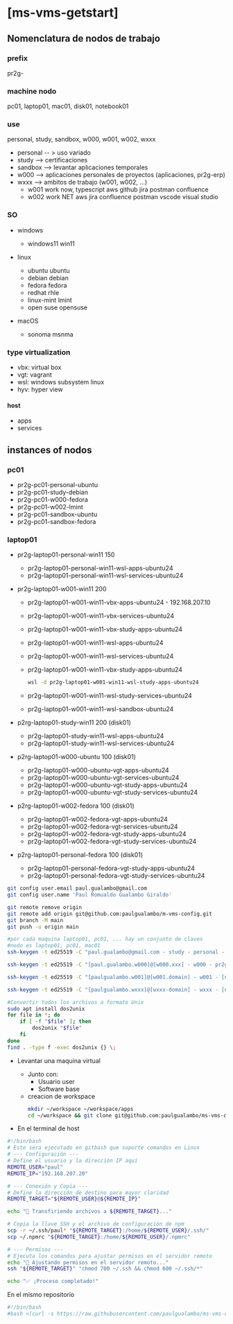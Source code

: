 # [ms-vms-getstart]

## Nomenclatura de nodos de trabajo

### prefix

pr2g-

### machine nodo

pc01, laptop01, mac01, disk01, notebook01

### use

personal, study, sandbox, w000, w001, w002, wxxx

-   personal -- > uso variado
-   study --> certificaciones
-   sandbox --> levantar aplicaciones temporales
-   w000 --> aplicaciones personales de proyectos (aplicaciones, pr2g-erp)
-   wxxx --> ambitos de trabajo (w001, w002, ...)
    -   w001 work now, typescript aws github jira postman confluence
    -   w002 work NET aws jira confluence postman vscode visual studio

### SO

-   windows
    -   windows11 win11

-   linux
    -   ubuntu ubuntu
    -   debian debian
    -   fedora fedora
    -   redhat rhle
    -   linux-mint lmint
    -   open suse opensuse

-   macOS
    -   sonoma msnma

### type virtualization

-   vbx: virtual box
-   vgt: vagrant
-   wsl: windows subsystem linux
-   hyv: hyper view

#### host

-   apps
-   services

## instances of nodos

### pc01

-   pr2g-pc01-personal-ubuntu
-   pr2g-pc01-study-debian
-   pr2g-pc01-w000-fedora
-   pr2g-pc01-w002-lmint
-   pr2g-pc01-sandbox-ubuntu
-   pr2g-pc01-sandbox-fedora

### laptop01

-   pr2g-laptop01-personal-win11 150

    -   pr2g-laptop01-personal-win11-wsl-apps-ubuntu24
    -   pr2g-laptop01-personal-win11-wsl-services-ubuntu24

-   pr2g-laptop01-w001-win11 200

    -   pr2g-laptop01-w001-win11-vbx-apps-ubuntu24 - 192.168.207.10
    -   pr2g-laptop01-w001-win11-vbx-services-ubuntu24
    -   pr2g-laptop01-w001-win11-vbx-study-apps-ubuntu24
    -   pr2g-laptop01-w001-win11-wsl-apps-ubuntu24
    -   pr2g-laptop01-w001-win11-wsl-services-ubuntu24
    -   pr2g-laptop01-w001-win11-vbx-study-apps-ubuntu24

        ```sh
        wsl -d pr2g-laptop01-w001-win11-wsl-study-apps-ubuntu24
        ```

    -   pr2g-laptop01-w001-win11-wsl-study-services-ubuntu24
    -   pr2g-laptop01-w001-win11-wsl-sandbox-ubuntu24

-   p2rg-laptop01-study-win11 200 (disk01)

    -   pr2g-laptop01-study-win11-wsl-apps-ubuntu24
    -   pr2g-laptop01-study-win11-wsl-services-ubuntu24

-   p2rg-laptop01-w000-ubuntu 100 (disk01)

    -   pr2g-laptop01-w000-ubuntu-vgt-apps-ubuntu24
    -   pr2g-laptop01-w000-ubuntu-vgt-services-ubuntu24
    -   pr2g-laptop01-w000-ubuntu-vgt-study-apps-ubuntu24
    -   pr2g-laptop01-w000-ubuntu-vgt-study-services-ubuntu24

-   p2rg-laptop01-w002-fedora 100 (disk01)

    -   pr2g-laptop01-w002-fedora-vgt-apps-ubuntu24
    -   pr2g-laptop01-w002-fedora-vgt-services-ubuntu24
    -   pr2g-laptop01-w002-fedora-vgt-study-apps-ubuntu24
    -   pr2g-laptop01-w002-fedora-vgt-study-services-ubuntu24

-   p2rg-laptop01-personal-fedora 100 (disk01)
    -   pr2g-laptop01-personal-fedora-vgt-study-apps-ubuntu24
    -   pr2g-laptop01-personal-fedora-vgt-study-services-ubuntu24

```sh
git config user.email paul.gualambo@gmail.com
git config user.name 'Paul Romualdo Gualambo Giraldo'

git remote remove origin
git remote add origin git@github.com:paulgualambo/m-vms-config.git
git branch -M main
git push -u origin main

#por cada maquina laptop01, pc01, ... hay un conjunto de claves
#nodo es laptop01, pc01, mac01
ssh-keygen -t ed25519 -C "paul.gualambo@gmail.com - study - personal - sandbox" -f '/home/paul/.ssh/p2rg-[nodo]-study-personal-sandbox-id-key_ed25519'

ssh-keygen -t ed25519 -C "[paul.gualambo.w000]@[w000.xxx] - w000 - pr2g-erp" -f '/home/paul/.ssh/pr2g-[nodo]-w000-id-key_ed25519'

ssh-keygen -t ed25519 -C "[paulgualambo.w001]@[w001.domain] - w001 - [name - w001]" -f 'c:/Users/paul/.ssh/pr2g-[nodo]-w001-id-key_ed25519'

ssh-keygen -t ed25519 -C "[paulgualambo.wxxx]@[wxxx-domain] - wxxx - [name - wxxx]" -f 'c:/Users/paul/.ssh/pr2g-[nodo]-wxxx-id-key_ed25519'
```

```sh
#Convertir todos los archivos a formato Unix
sudo apt install dos2unix
for file in *; do
    if [ -f "$file" ]; then
        dos2unix "$file"
    fi
done
find . -type f -exec dos2unix {} \;
```

- Levantar una maquina virtual
    -	Junto con:
	    -	Usuario user
		-   Software base
	-   creacion de workspace
        ```sh
		mkdir ~/workspace ~/workspace/apps
		cd ~/workspace && git clone git@github.com:paulgualambo/ms-vms-config.git
        ```

- En el terminal de host

```sh
#!/bin/bash
# Este sera ejecutado en gitbash que soporte comandos en Linux
# --- Configuración ---
# Define el usuario y la dirección IP aquí
REMOTE_USER="paul"
REMOTE_IP="192.168.207.20"

# --- Conexión y Copia ---
# Define la dirección de destino para mayor claridad
REMOTE_TARGET="${REMOTE_USER}@${REMOTE_IP}"

echo "🚀 Transfiriendo archivos a ${REMOTE_TARGET}..."

# Copia la llave SSH y el archivo de configuración de npm
scp -r ~/.ssh/paul* "${REMOTE_TARGET}:/home/${REMOTE_USER}/.ssh/"
scp ~/.npmrc "${REMOTE_TARGET}:/home/${REMOTE_USER}/.npmrc"

# --- Permisos ---
# Ejecuta los comandos para ajustar permisos en el servidor remoto
echo "🔐 Ajustando permisos en el servidor remoto..."
ssh "${REMOTE_TARGET}" "chmod 700 ~/.ssh && chmod 600 ~/.ssh/*"

echo "✅ ¡Proceso completado!"
```

En el mismo repositorio

```sh
#!/bin/bash
#bash <(curl -s https://raw.githubusercontent.com/paulgualambo/ms-vms-config/refs/heads/main/wsl/install.sh) '{"hostname":"pr2g-laptop01-w001-win11-wsl-sandbox", "distro":"DEBIAN", "username":"paul", "email":"paul.gualambo@gmail.com", "password":"123456"}'
```
